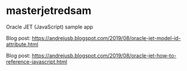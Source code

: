 # masterjetredsam
Oracle JET (JavaScript) sample app

Blog post: https://andrejusb.blogspot.com/2019/08/oracle-jet-model-id-attribute.html

Blog post: https://andrejusb.blogspot.com/2019/08/oracle-jet-how-to-reference-javascript.html
